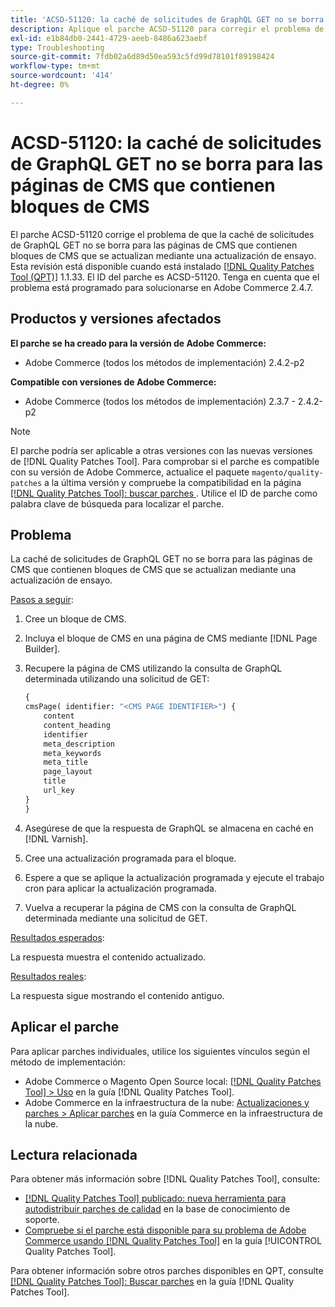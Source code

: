 ```yaml
---
title: 'ACSD-51120: la caché de solicitudes de GraphQL GET no se borra para las páginas de CMS que contienen bloques de CMS'
description: Aplique el parche ACSD-51120 para corregir el problema de Adobe Commerce en el que la caché de solicitudes de GraphQL GET no se borra para las páginas de CMS que contienen bloques de CMS.
exl-id: e1b84db0-2441-4729-aeeb-8486a623aebf
type: Troubleshooting
source-git-commit: 7fdb02a6d89d50ea593c5fd99d78101f89198424
workflow-type: tm+mt
source-wordcount: '414'
ht-degree: 0%

---
```


# ACSD-51120: la caché de solicitudes de GraphQL GET no se borra para las páginas de CMS que contienen bloques de CMS

El parche ACSD-51120 corrige el problema de que la caché de solicitudes de GraphQL GET no se borra para las páginas de CMS que contienen bloques de CMS que se actualizan mediante una actualización de ensayo. Esta revisión está disponible cuando está instalado [[!DNL Quality Patches Tool (QPT)]](https://experienceleague.adobe.com/es/docs/commerce-operations/tools/quality-patches-tool/quality-patches-tool-to-self-serve-quality-patches) 1.1.33. El ID del parche es ACSD-51120. Tenga en cuenta que el problema está programado para solucionarse en Adobe Commerce 2.4.7.

## Productos y versiones afectados

**El parche se ha creado para la versión de Adobe Commerce:**

* Adobe Commerce (todos los métodos de implementación) 2.4.2-p2

**Compatible con versiones de Adobe Commerce:**

* Adobe Commerce (todos los métodos de implementación) 2.3.7 - 2.4.2-p2

>[!NOTE]
>
>El parche podría ser aplicable a otras versiones con las nuevas versiones de [!DNL Quality Patches Tool]. Para comprobar si el parche es compatible con su versión de Adobe Commerce, actualice el paquete `magento/quality-patches` a la última versión y compruebe la compatibilidad en la página [[!DNL Quality Patches Tool]: buscar parches ](https://experienceleague.adobe.com/tools/commerce-quality-patches/index.html?lang=es). Utilice el ID de parche como palabra clave de búsqueda para localizar el parche.

## Problema

La caché de solicitudes de GraphQL GET no se borra para las páginas de CMS que contienen bloques de CMS que se actualizan mediante una actualización de ensayo.

<u>Pasos a seguir</u>:

1. Cree un bloque de CMS.
1. Incluya el bloque de CMS en una página de CMS mediante [!DNL Page Builder].
1. Recupere la página de CMS utilizando la consulta de GraphQL determinada utilizando una solicitud de GET:

   ```GraphQL
   {
   cmsPage( identifier: "<CMS PAGE IDENTIFIER>") {
       content
       content_heading
       identifier
       meta_description
       meta_keywords
       meta_title
       page_layout
       title
       url_key
   }
   }
   ```

1. Asegúrese de que la respuesta de GraphQL se almacena en caché en [!DNL Varnish].
1. Cree una actualización programada para el bloque.
1. Espere a que se aplique la actualización programada y ejecute el trabajo cron para aplicar la actualización programada.
1. Vuelva a recuperar la página de CMS con la consulta de GraphQL determinada mediante una solicitud de GET.

<u>Resultados esperados</u>:

La respuesta muestra el contenido actualizado.

<u>Resultados reales</u>:

La respuesta sigue mostrando el contenido antiguo.

## Aplicar el parche

Para aplicar parches individuales, utilice los siguientes vínculos según el método de implementación:

* Adobe Commerce o Magento Open Source local: [[!DNL Quality Patches Tool] > Uso](/help/tools/quality-patches-tool/usage.md) en la guía [!DNL Quality Patches Tool].
* Adobe Commerce en la infraestructura de la nube: [Actualizaciones y parches > Aplicar parches](https://experienceleague.adobe.com/docs/commerce-cloud-service/user-guide/develop/upgrade/apply-patches.html?lang=es) en la guía Commerce en la infraestructura de la nube.


## Lectura relacionada

Para obtener más información sobre [!DNL Quality Patches Tool], consulte:

* [[!DNL Quality Patches Tool] publicado: nueva herramienta para autodistribuir parches de calidad](https://experienceleague.adobe.com/es/docs/commerce-operations/tools/quality-patches-tool/quality-patches-tool-to-self-serve-quality-patches) en la base de conocimiento de soporte.
* [Compruebe si el parche está disponible para su problema de Adobe Commerce usando [!DNL Quality Patches Tool]](/help/tools/quality-patches-tool/patches-available-in-qpt/check-patch-for-magento-issue-with-magento-quality-patches.md) en la guía [!UICONTROL Quality Patches Tool].


Para obtener información sobre otros parches disponibles en QPT, consulte [[!DNL Quality Patches Tool]: Buscar parches](https://experienceleague.adobe.com/tools/commerce-quality-patches/index.html?lang=es) en la guía [!DNL Quality Patches Tool].
